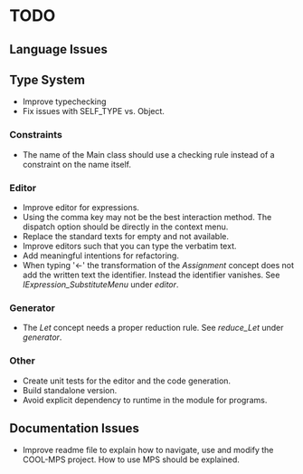 # TODO

## Language Issues
## Type System
- Improve typechecking
- Fix issues with SELF_TYPE vs. Object.

### Constraints
- The name of the Main class should use a checking rule instead of a constraint on the name itself.

### Editor
- Improve editor for expressions.
- Using the comma key may not be the best interaction method.
  The dispatch option should be directly in the context menu.
- Replace the standard texts for empty and not available.
- Improve editors such that you can type the verbatim text.
- Add meaningful intentions for refactoring.
- When typing '<-' the transformation of the _Assignment_ concept does not add the written text the identifier. 
  Instead the identifier vanishes. 
  See _IExpression\_SubstituteMenu_ under _editor_. 

### Generator
- The _Let_ concept needs a proper reduction rule.
  See _reduce_Let_ under _generator_.

### Other
- Create unit tests for the editor and the code generation.
- Build standalone version.
- Avoid explicit dependency to runtime in the module for programs.

## Documentation Issues
- Improve readme file to explain how to navigate, use and modify the COOL-MPS project. 
  How to use MPS should be explained. 
